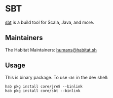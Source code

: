 # SBT

[sbt](1) is a build tool for Scala, Java, and more.

## Maintainers

The Habitat Maintainers: <humans@habitat.sh>

## Usage

This is binary package. To use `sbt` in the dev shell:

```
hab pkg install core/jre8 --binlink
hab pkg install core/sbt --binlink
```

[1]: https://www.scala-sbt.org/1.x/docs/index.html
